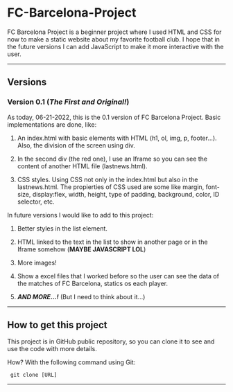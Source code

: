# **FC-Barcelona-Project**

FC Barcelona Project is a beginner project where I used HTML and CSS for now to make a static website about my favorite football club. I hope that in the future versions I can add JavaScript to make it more interactive with the user.

***

## **Versions**

### Version 0.1 (***The First and Original!***)

As today, 06-21-2022, this is the 0.1 version of FC Barcelona Project. Basic implementations are done, like: 

1. An index.html with basic elements  with HTML (h1, ol, img, p, footer...). Also, the division of the screen using div. 

2. In the second div (the red one), I use an Iframe so you can see the content of another HTML file (lastnews.html).

3. CSS styles. Using CSS not only in the index.html but also in the lastnews.html. The propierties of CSS used are some like margin, font-size, display:flex, width, height, type of padding, background, color, ID selector, etc.


In future versions I would like to add to this project:

1. Better styles in the list element.

2. HTML linked to the text in the list to show in another page or in the Iframe somehow (**MAYBE JAVASCRIPT LOL**)

3. More images!

4. Show a excel files that I worked before so the user can see the data of the matches of FC Barcelona, statics os each player.

5. ***AND MORE...!*** (But I need to think about it...)


***

## **How to get this project**

This project is in GitHub public repository, so you can clone it to see and use the code with more details.

How? With the following command using Git:

` git clone [URL]`

***


